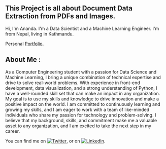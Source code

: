## This Project is all about Document Data Extraction from PDFs and Images.

Hi, I'm Ananda. I'm a Data Scientist and a Machine Learning Engineer. I'm from Nepal, living in Kathmandu.

Personal [Portfolio](https://www.anandachaudhary.com.np/).


## About Me : 
As a Computer Engineering student with a passion for Data Science and Machine Learning, I bring a unique combination of technical expertise and drive to solve real-world problems. With experience in front-end development, data visualization, and a strong understanding of Python, I have a well-rounded skill set that can make an impact in any organization.
My goal is to use my skills and knowledge to drive innovation and make a positive impact on the world. I am committed to continuously learning and growing my skills, and I am eager to work with a team of like-minded individuals who share my passion for technology and problem-solving. I believe that my background, skills, and commitment make me a valuable asset to any organization, and I am excited to take the next step in my career.



You can find me on [![Twitter][1.2]][1],  or on [![LinkedIn][3.2]][2].

[1.2]: http://i.imgur.com/wWzX9uB.png (twitter icon without padding)
[2.2]: http://i.imgur.com/9I6NRUm.png (github icon without padding)
[3.2]: https://raw.githubusercontent.com/MartinHeinz/MartinHeinz/master/linkedin-3-16.png (LinkedIn icon without padding)

[1]: https://twitter.com/anandacdr/
[2]: https://www.linkedin.com/in/ananda-chaudhary-003194204/